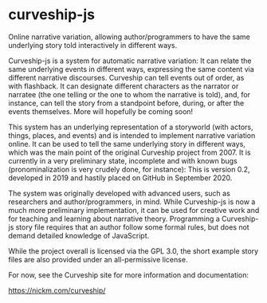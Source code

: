 # curveship-js
Online narrative variation, allowing author/programmers to have the same underlying story told interactively in different ways.

Curveship-js is a system for automatic narrative variation: It can relate the same underlying events in different ways, expressing the same content via different narrative discourses. Curveship can tell events out of order, as with flashback. It can designate different characters as the narrator or narratee (the one telling or the one to whom the narrative is told), and, for instance, can tell the story from a standpoint before, during, or after the events themselves. More will hopefully be coming soon!

This system has an underlying representation of a storyworld (with actors, things, places, and events) and is intended to implement narrative variation online. It can be used to tell the same underlying story in different ways, which was the main point of the original Curveship project from 2007. It is currently in a very preliminary state, incomplete and with known bugs (pronominalization is very crudely done, for instance): This is version 0.2, developed in 2019 and hastily placed on GitHub in September 2020.

The system was originally developed with advanced users, such as researchers and author/programmers, in mind. While Curveship-js is now a much more preliminary implementation, it can be used for creative work and for teaching and learning about narrative theory. Programming a Curveship-js story file requires that an author follow some formal rules, but does not demand detailed knowledge of JavaScript.

While the project overall is licensed via the GPL 3.0, the short example story files are also provided under an all-permissive license.

For now, see the Curveship site for more information and documentation:

https://nickm.com/curveship/
